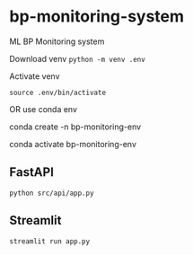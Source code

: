 # bp-monitoring-system
ML BP Monitoring system

Download venv
`python -m venv .env`

Activate venv

`source .env/bin/activate`

OR 
use conda env

conda create -n bp-monitoring-env

conda activate bp-monitoring-env

## 

## FastAPI

`python src/api/app.py`

## Streamlit

`streamlit run app.py`
